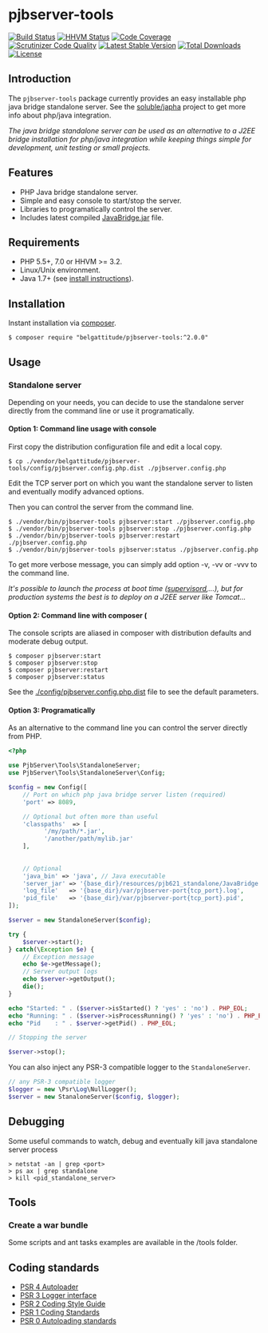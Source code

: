 # pjbserver-tools

[![Build Status](https://travis-ci.org/belgattitude/pjbserver-tools.svg?branch=master)](https://travis-ci.org/belgattitude/pjbserver-tools)
[![HHVM Status](http://hhvm.h4cc.de/badge/belgattitude/pjbserver-tools.png?style=flat)](http://hhvm.h4cc.de/package/belgattitude/pjbserver-tools)
[![Code Coverage](https://scrutinizer-ci.com/g/belgattitude/pjbserver-tools/badges/coverage.png?s=aaa552f6313a3a50145f0e87b252c84677c22aa9)](https://scrutinizer-ci.com/g/belgattitude/pjbserver-tools/)
[![Scrutinizer Code Quality](https://scrutinizer-ci.com/g/belgattitude/pjbserver-tools/badges/quality-score.png?b=master)](https://scrutinizer-ci.com/g/belgattitude/pjbserver-tools/?branch=master)
[![Latest Stable Version](https://poser.pugx.org/belgattitude/pjbserver-tools/v/stable.svg)](https://packagist.org/packages/belgattitude/pjbserver-tools)
[![Total Downloads](https://poser.pugx.org/belgattitude/pjbserver-tools/downloads.png)](https://packagist.org/packages/belgattitude/pjbserver-tools)
[![License](https://poser.pugx.org/belgattitude/pjbserver-tools/license.png)](https://packagist.org/packages/belgattitude/pjbserver-tools)


## Introduction

The `pjbserver-tools` package currently provides an easy installable php java bridge standalone server.
See the [soluble/japha](https://github.com/belgattitude/soluble-japha) project to get more info about php/java integration.

*The java bridge standalone server can be used as an alternative to a J2EE bridge installation 
for php/java integration while keeping things simple for development, unit testing or small projects.*     

## Features

- PHP Java bridge standalone server.
- Simple and easy console to start/stop the server. 
- Libraries to programatically control the server.
- Includes latest compiled [JavaBridge.jar](./resources/pjb621_standalone/JavaBridge.jar) file.

## Requirements

- PHP 5.5+, 7.0 or HHVM >= 3.2.
- Linux/Unix environment.
- Java 1.7+ (see [install instructions](./doc/install_java.md)).

## Installation
 
Instant installation via [composer](http://getcomposer.org/).

```console
$ composer require "belgattitude/pjbserver-tools:^2.0.0"
```

## Usage

### Standalone server

Depending on your needs, you can decide to use the standalone server directly from the command line or use it programatically.
 
#### Option 1: Command line usage with console

First copy the distribution configuration file and edit a local copy.

```console
$ cp ./vendor/belgattitude/pjbserver-tools/config/pjbserver.config.php.dist ./pjbserver.config.php
```

Edit the TCP server port on which you want the standalone server to listen and eventually modify advanced options.

Then you can control the server from the command line.

```console
$ ./vendor/bin/pjbserver-tools pjbserver:start ./pjbserver.config.php
$ ./vendor/bin/pjbserver-tools pjbserver:stop ./pjbserver.config.php
$ ./vendor/bin/pjbserver-tools pjbserver:restart ./pjbserver.config.php
$ ./vendor/bin/pjbserver-tools pjbserver:status ./pjbserver.config.php
```

To get more verbose message, you can simply add option -v, -vv or -vvv to the command line.

*It's possible to launch the process at boot time ([supervisord](http://supervisord.org/),...), but for production systems
the best is to deploy on a J2EE server like Tomcat...*


#### Option 2: Command line with composer (

The console scripts are aliased in composer with distribution defaults and moderate debug output.

```console
$ composer pjbserver:start 
$ composer pjbserver:stop 
$ composer pjbserver:restart 
$ composer pjbserver:status 
```

See the [./config/pjbserver.config.php.dist](./config.pjbserver.config.php.dist) file to see the default parameters. 

#### Option 3: Programatically

As an alternative to the command line you can control the server directly from PHP.

```php
<?php

use PjbServer\Tools\StandaloneServer;
use PjbServer\Tools\StandaloneServer\Config;

$config = new Config([
    // Port on which php java bridge server listen (required)
    'port' => 8089,

    // Optional but often more than useful
    'classpaths'  => [
          '/my/path/*.jar',
          '/another/path/mylib.jar'
    ],
    
   
    // Optional
    'java_bin' => 'java', // Java executable
    'server_jar' => '{base_dir}/resources/pjb621_standalone/JavaBridge.jar',
    'log_file'   => '{base_dir}/var/pjbserver-port{tcp_port}.log',
    'pid_file'   => '{base_dir}/var/pjbserver-port{tcp_port}.pid',
]);

$server = new StandaloneServer($config);

try {
    $server->start();
} catch(\Exception $e) {
    // Exception message
    echo $e->getMessage();
    // Server output logs
    echo $server->getOutput();
    die();
}

echo "Started: " . ($server->isStarted() ? 'yes' : 'no') . PHP_EOL;
echo "Running: " . ($server->isProcessRunning() ? 'yes' : 'no') . PHP_EOL;
echo "Pid    : " . $server->getPid() . PHP_EOL;

// Stopping the server

$server->stop();

```


You can also inject any PSR-3 compatible logger to the `StandaloneServer`.

```php
// any PSR-3 compatible logger
$logger = new \Psr\Log\NullLogger();
$server = new StanaloneServer($config, $logger);

```

## Debugging


Some useful commands to watch, debug and eventually kill java standalone server process

```shell
> netstat -an | grep <port>
> ps ax | grep standalone
> kill <pid_standalone_server>
```

## Tools

### Create a war bundle

Some scripts and ant tasks examples are available in the /tools folder.

## Coding standards

* [PSR 4 Autoloader](https://github.com/php-fig/fig-standards/blob/master/accepted/PSR-4-autoloader.md)
* [PSR 3 Logger interface](https://github.com/php-fig/fig-standards/blob/master/accepted/PSR-3-logger-interface.md)
* [PSR 2 Coding Style Guide](https://github.com/php-fig/fig-standards/blob/master/accepted/PSR-2-coding-style-guide.md)
* [PSR 1 Coding Standards](https://github.com/php-fig/fig-standards/blob/master/accepted/PSR-1-basic-coding-standard.md)
* [PSR 0 Autoloading standards](https://github.com/php-fig/fig-standards/blob/master/accepted/PSR-0.md)


